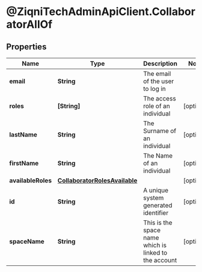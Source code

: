 # @ZiqniTechAdminApiClient.CollaboratorAllOf

## Properties

Name | Type | Description | Notes
------------ | ------------- | ------------- | -------------
**email** | **String** | The email of the user to log in | 
**roles** | **[String]** | The access role of an individual | [optional] 
**lastName** | **String** | The Surname of an individual | [optional] 
**firstName** | **String** | The Name of an individual | [optional] 
**availableRoles** | [**CollaboratorRolesAvailable**](CollaboratorRolesAvailable.md) |  | [optional] 
**id** | **String** | A unique system generated identifier | [optional] 
**spaceName** | **String** | This is the space name which is linked to the account | [optional] 


